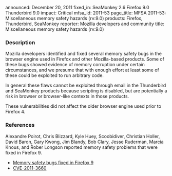 announced: December 20, 2011
fixed_in: SeaMonkey 2.6
          Firefox 9.0
          Thunderbird 9.0
impact: Critical
mfsa_id: 2011-53
page_title: MFSA 2011-53: Miscellaneous memory safety hazards (rv:9.0)
products: Firefox, Thunderbird, SeaMonkey
reporter: Mozilla developers and community
title: Miscellaneous memory safety hazards (rv:9.0)

<h3>Description</h3>

<p>Mozilla developers identified and fixed several memory safety bugs
in the browser engine used in Firefox and other Mozilla-based
products. Some of these bugs showed evidence of memory corruption
under certain circumstances, and we presume that with enough effort at
least some of these could be exploited to run arbitrary code.</p>

<p>In general these flaws cannot be exploited through email in the Thunderbird
and SeaMonkey products because scripting is disabled, but are potentially a risk
in browser or browser-like contexts in those products.</p>

<p>These vulnerabilities did not affect the older browser engine used
prior to Firefox 4.</p>

<h3>References</h3>

<p>Alexandre Poirot, Chris Blizzard, Kyle Huey, Scoobidiver, Christian Holler,
David Baron, Gary Kwong, Jim Blandy, Bob Clary, Jesse Ruderman, Marcia Knous,
and Rober Longson
reported memory safety problems that were fixed in Firefox 9.</p>
<ul>
  <li><a href="https://bugzilla.mozilla.org/buglist.cgi?bug_id=679494,688364,700512,693143,679986,682252,685321,686107,688974,689892,691746,693144,694200,701248,685186,690376,697255,691873,701637,706249,680687,562442,696579">
          Memory safety bugs fixed in Firefox 9</a></li>
  <li><a href="http://cve.mitre.org/cgi-bin/cvename.cgi?name=CVE-2011-3660" class="ex-ref">CVE-2011-3660</a></li>
</ul>



